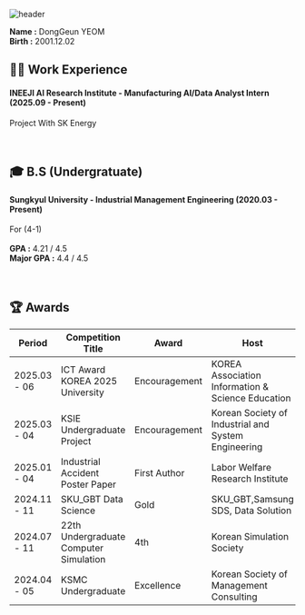 ![header](https://capsule-render.vercel.app/api?type=waving&color=gradient&height=200&section=header&text=Dong_Geun_YEOM&fontSize=80)
 
__Name :__ DongGeun YEOM <br/>
__Birth :__ 2001.12.02 <br/>

## 🏃‍➡️ Work Experience
#### INEEJI AI Research Institute - Manufacturing AI/Data Analyst Intern (2025.09 - Present) <br/>
Project With SK Energy <br/>
<br/>
<br/>
## 🎓 B.S (Undergratuate)
#### Sungkyul University - Industrial Management Engineering (2020.03 - Present) <br/>
For (4-1) <br/>
<br/>
__GPA :__ 4.21 / 4.5 <br/>
__Major GPA :__ 4.4 / 4.5 <br/>
<br/>
<br/>
## 🏆️ Awards
|Period|Competition Title|Award|Host|
|---|---|---|---|
|2025.03 - 06|ICT Award KOREA 2025 University|Encouragement|KOREA Association Information & Science Education|
|2025.03 - 04|KSIE Undergraduate Project|Encouragement|Korean Society of Industrial and System Engineering|
|2025.01 - 04|Industrial Accident Poster Paper|First Author|Labor Welfare Research Institute|
|2024.11 - 11|SKU_GBT Data Science|Gold|SKU_GBT,Samsung SDS, Data Solution|
|2024.07 - 11|22th Undergraduate Computer Simulation|4th|Korean Simulation Society|
|2024.04 - 05|KSMC Undergraduate|Excellence|Korean Society of Management Consulting|
